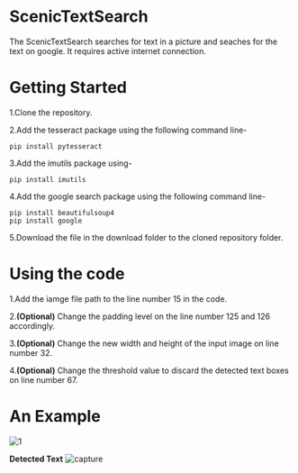 # ScenicTextSearch

The ScenicTextSearch searches for text in a picture and seaches for the text on google.
It requires active internet connection.


# Getting Started

1.Clone the repository.

2.Add the tesseract package using the following command line-

```
pip install pytesseract
```

3.Add the imutils package using-

```
pip install imutils
```

4.Add the google search package using the following command line-

```
pip install beautifulsoup4
pip install google
```

5.Download the file in the download folder to the cloned repository folder.


# Using the code

1.Add the iamge file path to the line number 15 in the code.

2.**(Optional)** Change the padding level on the line number 125 and 126 accordingly.

3.**(Optional)** Change the new width and height of the input image on line number 32.

4.**(Optional)** Change the threshold value to discard the detected text boxes on line number 67.


# An Example

![1](https://user-images.githubusercontent.com/31141798/51114496-7d846600-182b-11e9-8f98-47f15b46d6d0.jpg)


**Detected Text**
![capture](https://user-images.githubusercontent.com/31141798/51114654-f4216380-182b-11e9-8283-b2acb0fbff00.PNG)



